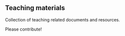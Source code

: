 Teaching materials
-----

Collection of teaching related documents and resources.

Please contribute!
